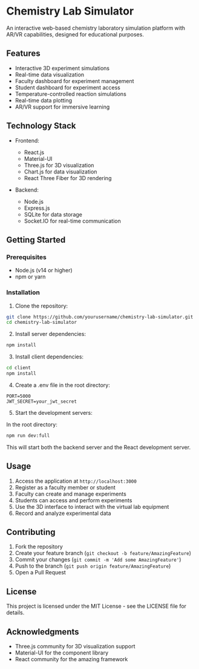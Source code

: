 # Chemistry Lab Simulator

An interactive web-based chemistry laboratory simulation platform with AR/VR capabilities, designed for educational purposes.

## Features

- Interactive 3D experiment simulations
- Real-time data visualization
- Faculty dashboard for experiment management
- Student dashboard for experiment access
- Temperature-controlled reaction simulations
- Real-time data plotting
- AR/VR support for immersive learning

## Technology Stack

- Frontend:
  - React.js
  - Material-UI
  - Three.js for 3D visualization
  - Chart.js for data visualization
  - React Three Fiber for 3D rendering

- Backend:
  - Node.js
  - Express.js
  - SQLite for data storage
  - Socket.IO for real-time communication

## Getting Started

### Prerequisites

- Node.js (v14 or higher)
- npm or yarn

### Installation

1. Clone the repository:
```bash
git clone https://github.com/yourusername/chemistry-lab-simulator.git
cd chemistry-lab-simulator
```

2. Install server dependencies:
```bash
npm install
```

3. Install client dependencies:
```bash
cd client
npm install
```

4. Create a .env file in the root directory:
```
PORT=5000
JWT_SECRET=your_jwt_secret
```

5. Start the development servers:

In the root directory:
```bash
npm run dev:full
```

This will start both the backend server and the React development server.

## Usage

1. Access the application at `http://localhost:3000`
2. Register as a faculty member or student
3. Faculty can create and manage experiments
4. Students can access and perform experiments
5. Use the 3D interface to interact with the virtual lab equipment
6. Record and analyze experimental data

## Contributing

1. Fork the repository
2. Create your feature branch (`git checkout -b feature/AmazingFeature`)
3. Commit your changes (`git commit -m 'Add some AmazingFeature'`)
4. Push to the branch (`git push origin feature/AmazingFeature`)
5. Open a Pull Request

## License

This project is licensed under the MIT License - see the LICENSE file for details.

## Acknowledgments

- Three.js community for 3D visualization support
- Material-UI for the component library
- React community for the amazing framework 